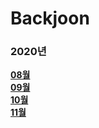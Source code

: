 # Backjoon

### 2020년
**[08월](./baekjoon/2020-08)<br>**
**[09월](./baekjoon/2020-09)<br>**
**[10월](./baekjoon/2020-10)<br>**
**[11월](./baekjoon/2020-11)<br>**

